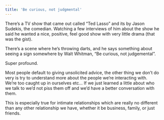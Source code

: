 ```yaml
---
title: 'Be curious, not judgmental'
---
```


There’s a TV show that came out called “Ted Lasso” and its by Jason Sudekis, the comedian. Watching a few interviews of him about the show he said he wanted a nice, positive, feel good show with very little drama (that was the gist). 

There’s a scene where he’s throwing darts,  and he says something about seeing a sign somewhere by Walt Whitman, “Be curious, not judgemental”. 

Super profound. 

Most people default to giving unsolicited advice, the other thing we don’t do very is try to understand more about the people we’re interacting with. We’re too caught up in ourselves etc… If we just learned a little about who we talk to we’d not piss them off and we’d have a better conversation with them.

This is especially true for intimate relationships which are really no different than any other relationship we have, whether it be business, family, or just friends.


